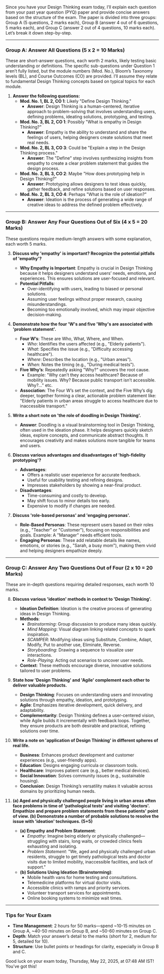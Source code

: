 Since you have your Design Thinking exam today, I’ll explain each question from your past year question (PYQ) paper and provide concise answers based on the structure of the exam. The paper is divided into three groups: Group A (5 questions, 2 marks each), Group B (answer 4 out of 6 questions, 5 marks each), and Group C (answer 2 out of 4 questions, 10 marks each). Let’s break it down step-by-step.

---

### **Group A: Answer All Questions (5 x 2 = 10 Marks)**

These are short-answer questions, each worth 2 marks, likely testing basic understanding or definitions. The specific sub-questions under Question 1 aren’t fully listed, but the module numbers (Mod. No.), Bloom’s Taxonomy levels (BL), and Course Outcomes (CO) are provided. I’ll assume they relate to fundamental Design Thinking concepts based on typical topics for each module.

1. **Answer the following questions:**
   - **Mod. No. 1, BL 2, CO 1**: Likely "Define Design Thinking."
     - **Answer**: Design Thinking is a human-centered, iterative approach to problem-solving that involves understanding users, defining problems, ideating solutions, prototyping, and testing.
   - **Mod. No. 3, BL 2, CO 1**: Possibly "What is empathy in Design Thinking?"
     - **Answer**: Empathy is the ability to understand and share the feelings of users, helping designers create solutions that meet real needs.
   - **Mod. No. 2, BL 3, CO 3**: Could be "Explain a step in the Design Thinking process."
     - **Answer**: The "Define" step involves synthesizing insights from empathy to create a clear problem statement that guides the design process.
   - **Mod. No. 3, BL 3, CO 2**: Maybe "How does prototyping help in Design Thinking?"
     - **Answer**: Prototyping allows designers to test ideas quickly, gather feedback, and refine solutions based on user responses.
   - **Mod. No. 2, BL 3, CO 4**: Perhaps "What is the role of ideation?"
     - **Answer**: Ideation is the process of generating a wide range of creative ideas to address the defined problem effectively.

---

### **Group B: Answer Any Four Questions Out of Six (4 x 5 = 20 Marks)**

These questions require medium-length answers with some explanation, each worth 5 marks.

3. **Discuss why 'empathy' is important? Recognize the potential pitfalls of 'empathy'?**
   - **Why Empathy is Important**: Empathy is crucial in Design Thinking because it helps designers understand users’ needs, emotions, and experiences. This ensures solutions are user-focused and relevant.
   - **Potential Pitfalls**:
     - Over-identifying with users, leading to biased or personal solutions.
     - Assuming user feelings without proper research, causing misunderstandings.
     - Becoming too emotionally involved, which may impair objective decision-making.

4. **Demonstrate how the four 'W's and five 'Why's are associated with 'problem statement'.**
   - **Four W’s**: These are Who, What, Where, and When.
     - *Who*: Identifies the users affected (e.g., "Elderly patients").
     - *What*: Specifies the issue (e.g., "Difficulty accessing healthcare").
     - *Where*: Describes the location (e.g., "Urban areas").
     - *When*: Notes the timing (e.g., "During medical tests").
   - **Five Why’s**: Repeatedly asking "Why?" uncovers the root cause.
     - Example: "Why can’t they access healthcare? Because of mobility issues. Why? Because public transport isn’t accessible. Why?..." etc.
   - **Association**: The Four W’s set the context, and the Five Why’s dig deeper, together forming a clear, actionable problem statement like: "Elderly patients in urban areas struggle to access healthcare due to inaccessible transport."

5. **Write a short note on 'the role of doodling in Design Thinking'.**
   - **Answer**: Doodling is a visual brainstorming tool in Design Thinking, often used in the ideation phase. It helps designers quickly sketch ideas, explore concepts, and communicate abstract thoughts. It encourages creativity and makes solutions more tangible for teams and users.

6. **Discuss various advantages and disadvantages of 'high-fidelity prototyping'?**
   - **Advantages**:
     - Offers a realistic user experience for accurate feedback.
     - Useful for usability testing and refining designs.
     - Impresses stakeholders by showing a near-final product.
   - **Disadvantages**:
     - Time-consuming and costly to develop.
     - May shift focus to minor details too early.
     - Expensive to modify if changes are needed.

7. **Discuss 'role-based personas' and 'engaging personas'.**
   - **Role-Based Personas**: These represent users based on their roles (e.g., "Teacher" or "Customer"), focusing on responsibilities and goals. Example: A "Manager" needs efficient tools.
   - **Engaging Personas**: These add relatable details like names, emotions, or stories (e.g., "Sarah, a busy mom"), making them vivid and helping designers empathize deeply.

---

### **Group C: Answer Any Two Questions Out of Four (2 x 10 = 20 Marks)**

These are in-depth questions requiring detailed responses, each worth 10 marks.

8. **Discuss various 'ideation' methods in context to 'Design Thinking'.**
   - **Ideation Definition**: Ideation is the creative process of generating ideas in Design Thinking.
   - **Methods**:
     - *Brainstorming*: Group discussion to produce many ideas quickly.
     - *Mind Mapping*: Visual diagram linking related concepts to spark inspiration.
     - *SCAMPER*: Modifying ideas using Substitute, Combine, Adapt, Modify, Put to another use, Eliminate, Reverse.
     - *Storyboarding*: Drawing a sequence to visualize user interactions.
     - *Role-Playing*: Acting out scenarios to uncover user needs.
   - **Context**: These methods encourage diverse, innovative solutions tailored to user problems.

9. **State how 'Design Thinking' and 'Agile' complement each other to deliver valuable products.**
   - **Design Thinking**: Focuses on understanding users and innovating solutions through empathy, ideation, and prototyping.
   - **Agile**: Emphasizes iterative development, quick delivery, and adaptability.
   - **Complementarity**: Design Thinking defines a user-centered vision, while Agile builds it incrementally with feedback loops. Together, they ensure products are both desirable and practical, refining solutions over time.

10. **Write a note on 'application of Design Thinking' in different spheres of real life.**
    - **Business**: Enhances product development and customer experiences (e.g., user-friendly apps).
    - **Education**: Designs engaging curricula or classroom tools.
    - **Healthcare**: Improves patient care (e.g., better medical devices).
    - **Social Innovation**: Solves community issues (e.g., sustainable housing).
    - **Conclusion**: Design Thinking’s versatility makes it valuable across domains by prioritizing human needs.

11. **(a) Aged and physically challenged people living in urban areas often face problems in time of 'pathological tests' and visiting 'doctors'. Empathize and prepare problem statements from these patients' point of view. (b) Demonstrate a number of probable solutions to resolve the issue with 'ideation' techniques. (5+5)**
    - **(a) Empathy and Problem Statement**:
      - *Empathy*: Imagine being elderly or physically challenged—struggling with stairs, long waits, or crowded clinics feels exhausting and isolating.
      - *Problem Statement*: "We, aged and physically challenged urban residents, struggle to get timely pathological tests and doctor visits due to limited mobility, inaccessible facilities, and lack of support."
    - **(b) Solutions Using Ideation (Brainstorming)**:
      - Mobile health vans for home testing and consultations.
      - Telemedicine platforms for virtual doctor visits.
      - Accessible clinics with ramps and priority services.
      - Volunteer transport services for appointments.
      - Online booking systems to minimize wait times.

---

### **Tips for Your Exam**
- **Time Management**: 2 hours for 50 marks—spend ~10-15 minutes on Group A, ~40-50 minutes on Group B, and ~50-60 minutes on Group C.
- **Depth**: Match your answer’s detail to the marks (short for 2, medium for 5, detailed for 10).
- **Structure**: Use bullet points or headings for clarity, especially in Group B and C.

Good luck on your exam today, Thursday, May 22, 2025, at 07:48 AM IST! You’ve got this!